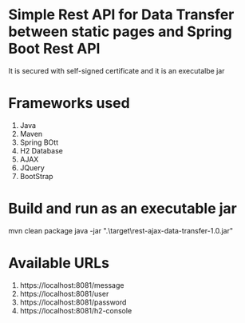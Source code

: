 # Simple Rest API for Data Transfer between static pages and Spring Boot Rest API
  It is secured with self-signed certificate and it is an executalbe jar
# Frameworks used
  1. Java
  2. Maven
  3. Spring BOtt
  4. H2 Database
  5. AJAX
  6. JQuery
  7. BootStrap
# Build and run as an executable jar
   mvn clean package
   java -jar ".\target\rest-ajax-data-transfer-1.0.jar"
   
# Available URLs
   1. https://localhost:8081/message
   2. https://localhost:8081/user
   3. https://localhost:8081/password
   4. https://localhost:8081/h2-console
   
